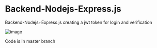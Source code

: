 # Backend-Nodejs-Express.js
Backend-Nodejs+Express.js creating a jwt token for login and verification 




![image](https://github.com/Loop1911/ImdbClone-responsive-/assets/100345193/64357a31-d7a8-47c9-bc47-b36461ed79a5)

Code is In master branch 
